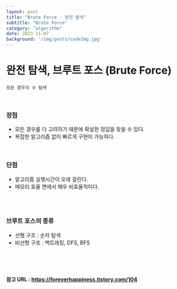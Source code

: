 ```yaml
---
layout: post
title: "Brute Force - 완전 탐색"
subtitle: "Brute Force"
category: "algorithm"
date: 2023-11-07
background: '/img/posts/codeImg.jpg'
---
```


# 완전 탐색, 브루트 포스 (Brute Force)

`모든 경우의 수 탐색`

<br>

### 장점

- 모든 경우를 다 고려하기 때문에 확실한 정답을 찾을 수 있다.
- 복잡한 알고리즘 없이 빠르게 구현이 가능하다.

<br>

### 단점

- 알고리즘 실행시간이 오래 걸린다.
- 메모리 효율 면에서 매우 비효율적이다.

<br>
<br>

### 브루트 포스의 종류

- 선형 구조 : 순차 탐색
- 비선형 구조 : 백트래킹, DFS, BFS

<br>
<br>
<br> 

**참고 URL : <https://foreverhappiness.tistory.com/104>**

